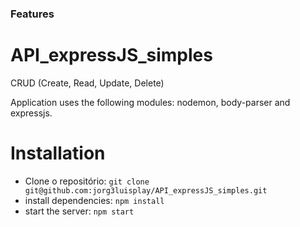 ### Features

# API_expressJS_simples
CRUD (Create, Read, Update, Delete)

Application uses the following modules: nodemon, body-parser and expressjs.

# Installation

* Clone o repositório: `git clone git@github.com:jorg3luisplay/API_expressJS_simples.git`
* install dependencies: `npm install`
* start the server: `npm start`

